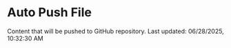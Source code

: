 # Auto Push File

Content that will be pushed to GitHub repository.
Last updated: 06/28/2025, 10:32:30 AM
